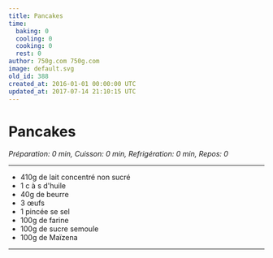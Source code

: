 ```yaml
---
title: Pancakes
time:
  baking: 0
  cooling: 0
  cooking: 0
  rest: 0
author: 750g.com 750g.com
image: default.svg
old_id: 388
created_at: 2016-01-01 00:00:00 UTC
updated_at: 2017-07-14 21:10:15 UTC
---
```


# Pancakes

_Préparation: 0 min, Cuisson: 0 min, Refrigération: 0 min, Repos: 0_

---

- 410g de lait concentré non sucré
- 1 c à s d'huile
- 40g de beurre
- 3 œufs
- 1 pincée se sel
- 100g de farine
- 100g de sucre semoule
- 100g de Maïzena

---
